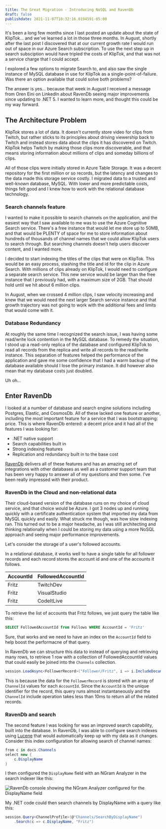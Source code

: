 ```yaml
---
title: The Great Migration - Introducing NoSQL and RavenDb
draft: false
publishdate: 2021-11-07T10:32:16.0194591-05:00
---
```


It's been a long few months since I last posted an update about the state of KlipTok... and we've learned a lot in those three months.  In August, shortly after the last post I discovered that at our current growth rate I would run out of space in our Azure Search subscription.  To use the next step up in search subsciption would have tripled the costs of KlipTok, and that was not a service charge that I could accept.

I explored a few options to migrate Search to, and also saw the single instance of MySQL database in use for KlipTok as a single-point-of-failure.  Was there an option available that could solve both problems?

The answer is yes... because that week in August I received a message from Oren Eini on LinkedIn about RavenDb seeing major improvements since updating to .NET 5.  I wanted to learn more, and thought this could be my way forward.

## The Architecture Problem

KlipTok stores a lot of data.  It doesn't currently store video for clips from Twitch, but rather sticks to its principles about driving viewership back to Twitch and instead stores data about the clips it has discovered on Twitch.  KlipTok helps Twitch by making those clips more discoverable, and that means storing information about millions of clips and someday billions of clips.

All of those clips were initially stored in Azure Table Storage.  It was a decent repository for the first million or so records, but the latency and changes to the data made this storage service costly.  I migrated data to a trusted and well-known database, MySQL.  With lower and more predictable costs, things felt good and I knew how to work with the relational database technology.

### Search channels feature

I wanted to make it possible to search channels on the application, and the easiest way that I saw available to me was to use the Azure Cognitive Search service.  There's a free instance that would let me store up to 50MB, and that would be PLENTY of space for me to store information about hundreds of thousands of channel names that we could allow KlipTok users to search through.  But searching channels doesn't help users discover content, and I wanted more.

I decided to start indexing the titles of the clips that were on KlipTok.  This would be an easy process, stashing the title and id for the clip in Azure Search.  With millions of clips already on KlipTok, I would need to configure a separate search service.  This new service would be larger than the free instance that I previously had, with a maximum size of 2GB.  That should hold until we hit about 6 million clips.

In August, when we crossed 4 million clips, I saw velocity increasing and knew that we would need the next larger Search service instance and that growth trajectory was not going to work with the additional fees and limits that would come with it.

### Database Redundancy

At roughly the same time I recognized the search issue, I was having some read/write lock contention in the MySQL database.  To remedy the situation, I stood up a read-only replica of the database and configured KlipTok to read all records from the replica and write all records to the read/write instance.  This separation of features helped the performance of the application and gave me some confidence that I had a warm backup of the database available should I lose the primary instance.  It did however also mean that my database costs just doubled.

Uh oh...

## Enter RavenDb

I looked at a number of database and search engine solutions including Postgres, Elastic, and CosmosDb.  All of these lacked one feature or another, including the most important feature for a service that I was bootstrapping:  price.  This is where RavenDb entered:  a decent price and it had all of the features I was looking for:

- .NET native support
- Search capabilities built in
- Strong indexing features
- Replication and redundancy built in to the base cost

[RavenDb](ravendb.com) delivers all of these features and has an amazing set of integrations with other databases as well as a customer support team that has been very happy to answer all of my questions and then some.  I've been really impressed with their product.

### RavenDb in the Cloud and non-relational data

Their cloud-based version of the database runs on my choice of cloud service, and that choice would be Azure.  I got 3 nodes up and running quickly with a certificate authentication system that imported my data from MySQL quickly and easily.  What struck me though, was how slow indexing ran.  This turned out to be a major headache, as I was still architecting and thinking relationally when I could be storing my data using a more NoSQL approach and seeing major performance improvements.

Let's consider the storage of a user's followed accounts.

In a relational database, it works well to have a single table for all follower records and each record stores the account id and one of the accounts it follows.

| AccountId | FollowedAccountId |
| ---- | ---- |
| Fritz | TwitchDev |
| Fritz | VisualStudio |
| Fritz | CodeItLive |

To retrieve the list of accounts that Fritz follows, we just query the table like this:

```sql
SELECT FollowedAccountId from Follows WHERE AccountId = 'Fritz'
```

Sure, that works and we need to have an index on the `AccountId` field to help boost the performacne of that query.

In RavenDb we can structure this data to instead of querying and retrieving many rows, to retrieve 1 row with a collection of FollowedAccountId values that could easily be joined into the `Channels` collection.

```c#
session.LoadAsync<FollowerRecord>("Follower/Fritz", i => i.IncludeDocuments(f => f.ChannelIds))
```

This is because the data for the `FollowerRecord` is stored with an array of `ChannelId` values for each `AccountId`.  Since the `AccountId` is the unique identifier for the record, this query runs almost instantaneously and the `ChannelId` include operation takes less than 10ms to return all of the related records.

### RavenDb and search

The second feature I was looking for was an improved search capability, built into the database.  In RavenDb, I was able to configure search indexes using [Lucene](http://lucene.apache.org/) that would automatically keep up with my data as it changes.  Consider this index configuration for allowing search of channel names:

```c#
from c in docs.Channels
select new {
    c.DisplayName
}
```

I then configured the `DisplayName` field with an NGram Analyzer in the search indexer like this:

![RavenDb console showing the NGram Analyzer configured for the DisplayName field](/img/ravendb_channel_search.png)

My .NET code could then search channels by DisplayName with a query like this:

```c#
session.Query<ChannelProfile>(@"Channels/SearchByDisplayName")
	.Search(c => c.DisplayName, "Fritz")
```
